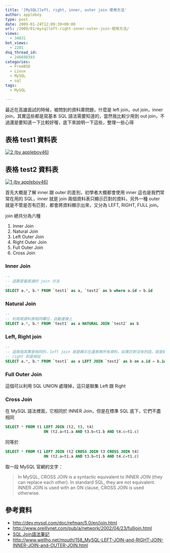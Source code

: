 ```yaml
---
title: '[MySQL]left, right, inner, outer join 使用方法'
author: appleboy
type: post
date: 2009-01-24T12:09:39+00:00
url: /2009/01/mysqlleft-right-inner-outer-join-使用方法/
views:
  - 34831
bot_views:
  - 2201
dsq_thread_id:
  - 246698393
categories:
  - FreeBSD
  - Linux
  - MySQL
  - sql
tags:
  - MySQL

---
```

最近在高雄面試的時候，被問到的資料庫問題，什麼是 left join，out join，inner join，其實這些都是寫基本 SQL 語法需要知道的，當然我比較少用到 out join，不過還是要知道一下比較好喔，底下來說明一下這些，整理一些心得

## 表格 test1 資料表

[<img src="https://i2.wp.com/farm4.static.flickr.com/3327/3222461660_4203972953_o.jpg?resize=171%2C92&#038;ssl=1" title="2 (by appleboy46)" alt="2 (by appleboy46)" data-recalc-dims="1" />][1]

## 表格 test2 資料表

[<img src="https://i1.wp.com/farm4.static.flickr.com/3328/3222461636_c25a9bf9e5_o.jpg?resize=126%2C121&#038;ssl=1" title="1 (by appleboy46)" alt="1 (by appleboy46)" data-recalc-dims="1" />][2]

<!--more-->

首先大概是了解 inner 跟 outer 的差別，初學者大概都會使用 inner 這也是我們常常在用的 SQL，inner 就是 join 兩個資料表只顯示匹對的資料，另外一種 outer 就是不管是否有匹對，都會將資料顯示出來，又分為 LEFT, RIGHT, FULL join。

join 總共分為六種 

  1. Inner Join
  2. Natural Join
  3. Left Outer Join
  4. Right Outer Join
  5. Full Outer Join
  6. Cross Join

### Inner Join

```sql
--
-- 這算是最普通的 join 方法
--
SELECT a.*, b.* FROM `test1` as a, `test2` as b where a.id = b.id
```

### Natural Join

```sql
--
-- 利用兩資料表相同欄位，自動連接上
SELECT a.*, b.* FROM `test1` as a NATURAL JOIN `test2` as b
```

### Left, Right join

```sql
--
-- 這兩個其實是相同的，left join 就是顯示左邊表格所有資料，如果匹對沒有的話，就是顯示 NULL
-- right 則是相反
SELECT a.*, b.* FROM `test1` as a LEFT JOIN `test2` as b on a.id = b.id
```

### Full Outer Join

這個可以利用 SQL UNION 處理掉，這只是聯集 Left 跟 Right

### Cross Join

在 MySQL 語法裡面，它相同於 INNER Join，但是在標準 SQL 底下，它們不盡相同 

```sql
SELECT * FROM t1 LEFT JOIN (t2, t3, t4)
                 ON (t2.a=t1.a AND t3.b=t1.b AND t4.c=t1.c)
```

同等於

```sql
SELECT * FROM t1 LEFT JOIN (t2 CROSS JOIN t3 CROSS JOIN t4)
                 ON (t2.a=t1.a AND t3.b=t1.b AND t4.c=t1.c)
```

取一段 MySQL 官網的文字：

> In MySQL, CROSS JOIN is a syntactic equivalent to INNER JOIN (they can replace each other). In standard SQL, they are not equivalent. INNER JOIN is used with an ON clause, CROSS JOIN is used otherwise.

## 參考資料

  * [<http://dev.mysql.com/doc/refman/5.0/en/join.html>][3]
  * [<http://www.oreillynet.com/pub/a/network/2002/04/23/fulljoin.html>][4]
  * [SQL Join語法筆記][5]
  * [<http://www.wellho.net/mouth/158_MySQL-LEFT-JOIN-and-RIGHT-JOIN-INNER-JOIN-and-OUTER-JOIN.html>][6]

 [1]: https://www.flickr.com/photos/appleboy/3222461660/ "2 (by appleboy46)"
 [2]: https://www.flickr.com/photos/appleboy/3222461636/ "1 (by appleboy46)"
 [3]: http://dev.mysql.com/doc/refman/5.0/en/join.html
 [4]: http://www.oreillynet.com/pub/a/network/2002/04/23/fulljoin.html
 [5]: http://www.wretch.cc/blog/sky4s/2250385
 [6]: http://www.wellho.net/mouth/158_MySQL-LEFT-JOIN-and-RIGHT-JOIN-INNER-JOIN-and-OUTER-JOIN.html